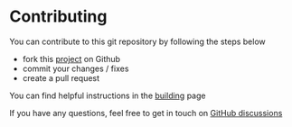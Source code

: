 # Contributing

You can contribute to this git repository by following the steps below

- fork this [project](https://github.com/bacula-web/www.bacula-web.org) on Github
- commit your changes / fixes
- create a pull request

You can find helpful instructions in the [building](how-to-build.md) page

If you have any questions, feel free to get in touch on [GitHub discussions](https://github.com/bacula-web/bacula-web/discussions)